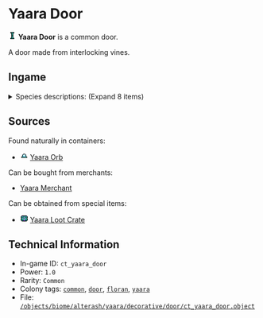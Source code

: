 # Yaara Door

<img src="https://raw.githubusercontent.com/Ceterai/Enternia/main/objects/biome/alterash/yaara/decorative/door/icon.png" alt="Yaara Door icon" loading="lazy" height=16px width="auto" /> **Yaara Door** is a common door.

A door made from interlocking vines.

## Ingame

<details><summary>Species descriptions: (Expand 8 items)</summary>

- Alta: These doors are somehow made by Yaara Keepers, not entirely sure how they work.
- Apex: I suppose that was made by some Floran.
- Avian: A cute and simple plant door.
- Floran: Floran viness obey commandss. Even yaara onesss. Dumb electrogirls can't open.
- Glitch: Displeased. I prefer doors that give you more... protection.
- Human: Ha-ha, is it really a door? It's just a bunch of tangled vines.
- Hylotl: Florans can do really amazing stuff, I would say!
- Novakid: So, how am I supposed to open it?

</details>

## Sources

Found naturally in containers:

- <img src="https://raw.githubusercontent.com/Ceterai/Enternia/main/objects/biome/alterash/yaara/decorative/orb/icon.png" alt="Yaara Orb icon" loading="lazy" height=16px width="auto" /> [Yaara Orb](https://ceterai.github.io/MyEnternia/Wiki/YaaraOrb)

Can be bought from merchants:

- [Yaara Merchant](https://ceterai.github.io/MyEnternia/Wiki/YaaraMerchant)

Can be obtained from special items:

- <img src="https://raw.githubusercontent.com/Ceterai/Enternia/main/items/active/alta/loot/biome/ct_yaara_loot.png" alt="Yaara Loot Crate icon" loading="lazy" height=16px width="auto" /> [Yaara Loot Crate](https://ceterai.github.io/MyEnternia/Wiki/YaaraLootCrate)

## Technical Information

- In-game ID: `ct_yaara_door`
- Power: `1.0`
- Rarity: `Common`
- Colony tags: [`common`](https://ceterai.github.io/MyEnternia/Wiki/Tags/Common), [`door`](https://ceterai.github.io/MyEnternia/Wiki/Tags/Door), [`floran`](https://ceterai.github.io/MyEnternia/Wiki/Tags/Floran), [`yaara`](https://ceterai.github.io/MyEnternia/Wiki/Tags/Yaara)
- File: [`/objects/biome/alterash/yaara/decorative/door/ct_yaara_door.object`](https://github.com/Ceterai/Enternia/blob/main/objects/biome/alterash/yaara/decorative/door/ct_yaara_door.object)
